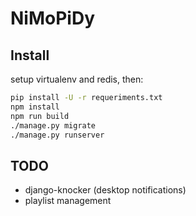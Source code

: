 # NiMoPiDy

## Install

setup virtualenv and redis, then:

```bash
pip install -U -r requeriments.txt
npm install
npm run build
./manage.py migrate
./manage.py runserver
```

## TODO

- django-knocker (desktop notifications)
- playlist management
